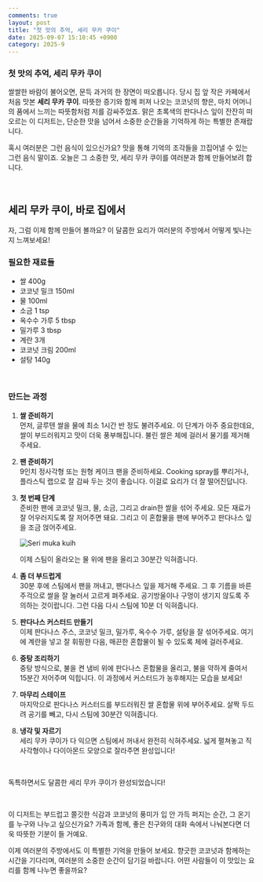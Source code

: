 ```yaml
---
comments: true
layout: post
title: "첫 맛의 추억, 세리 무카 쿠이"
date: 2025-09-07 15:10:45 +0900
category: 2025-9
---
```


### 첫 맛의 추억, 세리 무카 쿠이

쌀쌀한 바람이 불어오면, 문득 과거의 한 장면이 떠오릅니다. 당시 집 앞 작은 카페에서 처음 맛본 **세리 무카 쿠이**. 따뜻한 증기와 함께 퍼져 나오는 코코넛의 향은, 마치 어머니의 품에서 느끼는 따뜻함처럼 저를 감싸주었죠. 맑은 초록색의 판다나스 잎이 잔잔히 떠오르는 이 디저트는, 단순한 맛을 넘어서 소중한 순간들을 기억하게 하는 특별한 존재랍니다. 

혹시 여러분은 그런 음식이 있으신가요? 맛을 통해 기억의 조각들을 끄집어낼 수 있는 그런 음식 말이죠. 오늘은 그 소중한 맛, 세리 무카 쿠이를 여러분과 함께 만들어보려 합니다. 

&nbsp;

## 세리 무카 쿠이, 바로 집에서

자, 그럼 이제 함께 만들어 볼까요? 이 달콤한 요리가 여러분의 주방에서 어떻게 빛나는지 느껴보세요!

### 필요한 재료들

- 쌀 400g
- 코코넛 밀크 150ml
- 물 100ml
- 소금 1 tsp
- 옥수수 가루 5 tbsp
- 밀가루 3 tbsp
- 계란 3개
- 코코넛 크림 200ml
- 설탕 140g

&nbsp;

### 만드는 과정

1. **쌀 준비하기**  
   먼저, 글루텐 쌀을 물에 최소 1시간 반 정도 불려주세요. 이 단계가 아주 중요한데요, 쌀이 부드러워지고 맛이 더욱 풍부해집니다. 불린 쌀은 체에 걸러서 물기를 제거해 주세요.

2. **팬 준비하기**  
   9인치 정사각형 또는 원형 케이크 팬을 준비하세요. Cooking spray를 뿌리거나, 플라스틱 랩으로 잘 감싸 두는 것이 좋습니다. 이걸로 요리가 더 잘 떨어진답니다.

3. **첫 번째 단계**  
   준비한 팬에 코코넛 밀크, 물, 소금, 그리고 drain한 쌀을 섞어 주세요. 모든 재료가 잘 어우러지도록 잘 저어주면 돼요. 그리고 이 혼합물을 팬에 부어주고 판다나스 잎을 조금 얹어주세요. 

    ![Seri muka kuih](https://www.themealdb.com/images/media/meals/6ut2og1619790195.jpg)

   이제 스팀이 올라오는 물 위에 팬을 올리고 30분간 익혀줍니다.

4. **좀 더 부드럽게**  
   30분 후에 스팀에서 팬을 꺼내고, 팬다나스 잎을 제거해 주세요. 그 후 기름을 바른 주걱으로 쌀을 잘 눌러서 고르게 펴주세요. 공기방울이나 구멍이 생기지 않도록 주의하는 것이랍니다. 그런 다음 다시 스팀에 10분 더 익혀줍니다.

5. **판다나스 커스터드 만들기**  
   이제 판다나스 주스, 코코넛 밀크, 밀가루, 옥수수 가루, 설탕을 잘 섞어주세요. 여기에 계란을 넣고 잘 휘핑한 다음, 매끈한 혼합물이 될 수 있도록 체에 걸러주세요.

6. **중탕 조리하기**  
   중탕 방식으로, 불을 켠 냄비 위에 판다나스 혼합물을 올리고, 불을 약하게 줄여서 15분간 저어주며 익힙니다. 이 과정에서 커스터드가 농후해지는 모습을 보세요! 

7. **마무리 스테이프**  
   마지막으로 판다나스 커스터드를 부드러워진 쌀 혼합물 위에 부어주세요. 살짝 두드려 공기를 빼고, 다시 스팀에 30분간 익혀줍니다.

8. **냉각 및 자르기**  
   세리 무카 쿠이가 다 익으면 스팀에서 꺼내서 완전히 식혀주세요. 넓게 펼쳐놓고 직사각형이나 다이아몬드 모양으로 잘라주면 완성입니다!

&nbsp;

독특하면서도 달콤한 세리 무카 쿠이가 완성되었습니다! 

&nbsp;

이 디저트는 부드럽고 쫄깃한 식감과 코코넛의 풍미가 입 안 가득 퍼지는 순간, 그 온기를 누구와 나누고 싶으신가요? 가족과 함께, 좋은 친구와의 대화 속에서 나눠본다면 더욱 따뜻한 기분이 들 거예요. 

이제 여러분의 주방에서도 이 특별한 기억을 만들어 보세요. 향긋한 코코넛과 함께하는 시간을 기다리며, 여러분의 소중한 순간이 담기길 바랍니다. 어떤 사람들이 이 맛있는 요리를 함께 나누면 좋을까요?
